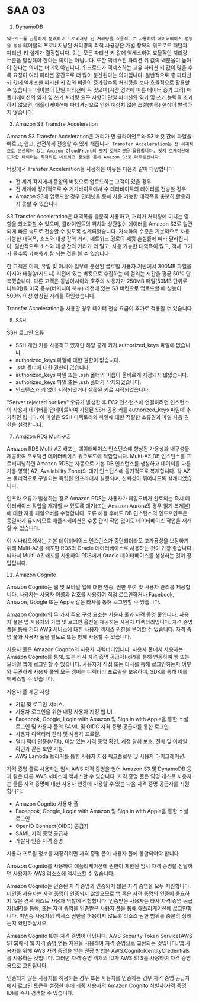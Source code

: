 # SAA 03 
1. DynamoDB

`워크로드를 균등하게 분배하고 프로비저닝 된 처리량을 효율적으로 사용하여 데이터베이스 성능을 향상`
테이블의 프로비저닝된 처리량의 최적 사용량은 개별 항목의 워크로드 패턴과 파티션-키 설계가 결정합니다. 
이는 모든 파티션 키 값에 액세스하여 효율적인 처리량 수준을 달성해야 한다는 의미는 아닙니다. 
또한 액세스된 파티션 키 값의 백분율이 높아야 한다는 의미는 더더욱 아닙니다. 워크로드가 액세스하는 고유 파티션 키 값이 많을 수록 요청이 여러 파티션 공간으로 더 많이 분산된다는 의미입니다. 
일반적으로 총 파티션 키 값에 액세스한 파티션 키 값의 비율이 증가할수록 처리량을 보다 효율적으로 활용할 수 있습니다.
테이블이 단일 파티션에 꼭 맞으며(시간 경과에 따른 데이터 증가 고려) 애플리케이션의 읽기 및 쓰기 처리량 요구 사항이 단일 파티션의 읽기 및 쓰기 능력을 초과하지 않으면, 애플리케이션에 파티셔닝으로 인한 예상치 않은 조절(병목) 현상이 발생하지 않습니다.

3. Amazon S3 Transfre Acceleration

Amazon S3 Transfer Acceleration은 거리가 먼 클라이언트와 S3 버킷 간에 파일을 빠르고, 쉽고, 안전하게 전송할 수 있게 해줍니다. 
`Transfer Acceleration은 전 세계적으로 분산되어 있는 Amazon CloudFront의 엣지 로케이션을 활용합니다. 엣지 로케이션에 도착한 데이터는 최적화된 네트워크 경로를 통해 Amazon S3로 라우팅됩니다.`

버킷에서 Transfer Acceleration을 사용하는 이유는 다음과 같이 다양합니다.

- 전 세계 각지에서 중앙의 버킷으로 업로드하는 고객이 있을 경우
- 전 세계에 정기적으로 수 기가바이트에서 수 테라바이트의 데이터를 전송할 경우
- Amazon S3에 업로드할 경우 인터넷을 통해 사용 가능한 대역폭을 충분히 활용하지 못할 수 있습니다.

S3 Transfer Acceleration은 대역폭을 충분히 사용하고, 거리가 처리량에 미치는 영향을 최소화할 수 있으며, 클라이언트의 위치와 상관없이 데이터를 Amazon S3로 일관되게 빠른 속도로 전송할 수 있도록 설계되었습니다. 가속화의 수준은 기본적으로 사용 가능한 대역폭, 소스와 대상 간의 거리, 네트워크 경로의 패킷 손실률에 따라 달라집니다. 일반적으로 소스와 대상 간의 거리가 더 멀고, 사용 가능한 대역폭이 많고, 객체 크기가 클수록 가속화가 잘 되는 것을 볼 수 있습니다.

한 고객은 미국, 유럽 및 아시아 일부에 분산된 글로벌 사용자 기반에서 300MB 파일을 아시아 태평양(시드니) 리전에 있는 버킷으로 수집하는 데 걸리는 시간을 평균 50% 단축했습니다. 다른 고객은 동남아시아와 호주의 사용자가 250MB 파일(50MB 단위로 나누어)을 미국 동부(버지니아 북부) 리전에 있는 S3 버킷으로 업로드할 때 성능이 500% 이상 향상된 사례를 확인했습니다.

Transfer Acceleration을 사용할 경우 데이터 전송 요금이 추가로 적용될 수 있습니다.

5. SSH

SSH 로그인 오류
- SSH 개인 키를 사용하고 있지만 해당 공개 키가 authorized_keys 파일에 없습니다.
- authorized_keys 파일에 대한 권한이 없습니다.
- .ssh 폴더에 대한 권한이 없습니다.
- authorized_keys 파일 또는 .ssh 폴더의 이름이 올바르게 지정되지 않았습니다.
- authorized_keys 파일 또는 .ssh 폴더가 삭제되었습니다.
- 인스턴스가 키 없이 시작되었거나 잘못된 키로 시작되었습니다.

"Server rejected our key" 오류가 발생한 후 EC2 인스턴스에 연결하려면 인스턴스의 사용자 데이터를 업데이트하여 지정된 SSH 공용 키를 authorized_keys 파일에 추가하면 됩니다. 이 파일은 SSH 디렉토리와 파일에 대한 적절한 소유권과 파일 사용 권한을 설정합니다.

7. Amazon RDS Multi-AZ

Amazon RDS Multi-AZ 배포는 데이터베이스 인스턴스에 향상된 가용성과 내구성을 제공하여 프로덕션 데이터베이스 워크로드에 적합합니다. 
Multi-AZ DB 인스턴스를 프로비저닝하면 Amazon RDS는 자동으로 기본 DB 인스턴스를 생성하고 데이터를 다른 가용 영역( AZ, Availability Zone)의 대기 인스턴스에 동기적으로 복제합니다. 
각 AZ는 물리적으로 구별되는 독립된 인프라에서 실행되며, 신뢰성이 뛰어나도록 설계되었습니다.

인프라 오류가 발생하는 경우 Amazon RDS는 사용자가 페일오버가 완료되는 즉시 데이터베이스 작업을 재개할 수 있도록 대기(또는 Amazon Aurora의 경우 읽기 복제본)에 대한 자동 페일오버를 수행합니다. 
오류 해결 후에도 DB 인스턴스의 엔드포인트은 동일하게 유지되므로 애플리케이션은 수동 관리 작업 없이도 데이터베이스 작업을 재개할 수 있습니다.

이 시나리오에서는 기본 데이터베이스 인스턴스가 중단되더라도 고가용성을 보장하기 위해 Multi-AZ를 배포한 RDS의 Oracle 데이터베이스로 사용하는 것이 가장 좋습니다. 따라서 Multi-AZ 배포를 사용하여 RDS에서 Oracle 데이터베이스를 생성하는 것이 정답입니다.

11. Amazon Cognito

Amazon Cognito는 웹 및 모바일 앱에 대한 인증, 권한 부여 및 사용자 관리를 제공합니다. 사용자는 사용자 이름과 암호를 사용하여 직접 로그인하거나 Facebook, Amazon, Google 또는 Apple 같은 타사를 통해 로그인할 수 있습니다.

Amazon Cognito의 두 가지 주요 구성 요소는 사용자 풀과 자격 증명 풀입니다. 사용자 풀은 앱 사용자의 가입 및 로그인 옵션을 제공하는 사용자 디렉터리입니다. 자격 증명 풀을 통해 기타 AWS 서비스에 대한 사용자 액세스 권한을 부여할 수 있습니다. 자격 증명 풀과 사용자 풀을 별도로 또는 함께 사용할 수 있습니다.

사용자 풀은 Amazon Cognito의 사용자 디렉터리입니다. 사용자 풀에서 사용자는 Amazon Cognito를 통해, 또는 타사 자격 증명 공급자(IdP)를 통해 연동하여 웹 또는 모바일 앱에 로그인할 수 있습니다. 사용자가 직접 또는 타사를 통해 로그인하는지 여부와 무관하게 사용자 풀의 모든 멤버는 디렉터리 프로필을 보유하며, SDK를 통해 이를 액세스할 수 있습니다.

사용자 풀 제공 사항:
- 가입 및 로그인 서비스.
- 사용자 로그인을 위한 내장 사용자 지정 웹 UI
- Facebook, Google, Login with Amazon 및 Sign in with Apple을 통한 소셜 로그인 및 사용자 풀의 SAML 및 OIDC 자격 증명 공급자를 통한 로그인.
- 사용자 디렉터리 관리 및 사용자 프로필.
- 멀티 팩터 인증(MFA), 이상 있는 자격 증명 확인, 계정 탈취 보호, 전화 및 이메일 확인과 같은 보안 기능.
- AWS Lambda 트리거를 통한 사용자 지정 워크플로우 및 사용자 마이그레이션.

자격 증명 풀로 사용자는 임시 AWS 자격 증명을 얻어 Amazon S3 및 DynamoDB 등과 같은 다른 AWS 서비스에 액세스할 수 있습니다. 자격 증명 풀은 익명 게스트 사용자는 물론 자격 증명에 대한 사용자 인증에 사용할 수 있는 다음 자격 증명 공급자를 지원합니다.

- Amazon Cognito 사용자 풀
- Facebook, Google, Login with Amazon 및 Sign in with Apple을 통한 소셜 로그인
- OpenID Connect(OIDC) 공급자
- SAML 자격 증명 공급자
- 개발자 인증 자격 증명

사용자 프로필 정보를 저장하려면 자격 증명 풀이 사용자 풀에 통합되어야 합니다.

Amazon Cognito를 사용하여 애플리케이션에 권한이 제한된 임시 자격 증명을 전달하면 사용자가 AWS 리소스에 액세스할 수 있습니다.

Amazon Cognito는 인증된 자격 증명과 인증되지 않은 자격 증명을 모두 지원합니다. 미인증 사용자는 자격 증명이 인증되지 않았으므로 앱 혹은 자격 증명의 인증이 중요하지 않은 경우 게스트 사용자 역할에 적합합니다. 인증받은 사용자는 타사 자격 증명 공급자(IdP)를 통해, 또는 자격 증명을 인증받은 사용자 풀을 통해 애플리케이션에 로그인합니다. 미인증 사용자의 액세스 권한을 허용하지 않도록 리소스 권한 범위를 충분히 정했는지 확인하십시오.

Amazon Cognito ID는 자격 증명이 아닙니다. AWS Security Token Service(AWS STS)에서 웹 자격 증명 연동 지원을 사용하여 자격 증명으로 교환되는 것입니다. 앱 사용자를 위해 AWS 자격 증명을 얻는 권장 방법은 AWS.CognitoIdentityCredentials를 사용하는 것입니다. 그러면 자격 증명 객체의 ID가 AWS STS를 사용하여 자격 증명용으로 교환됩니다.

인증되지 않은 사용자를 허용하는 경우 또는 사용자를 인증하는 경우 자격 증명 공급자에서 로그인 토큰을 설정한 후에 최종 사용자의 Amazon Cognito 식별자(자격 증명 ID)를 즉시 검색할 수 있습니다.
